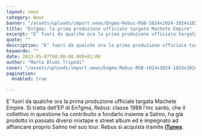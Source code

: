 ```yaml
---
layout: news
category: News
banner: "/assets/uploads/import.news/Engma-Rebus-RGB-1024x1024-1024x1024.jpg"
title: "En?gma: la prima produzione ufficiale targata Machete Empire"
excerpt: "E’ fuori da qualche ora la prima produzione ufficiale targata Machete Empire. Si tratta dell’EP di En?gma, Rebus: classe 1988 l’mc sardo, che il collettivo in questione ha contribuito a fondarlo insieme a Salmo, ha già prodotto in passato diversi mixtape e street album ed è impegnato ad affiancare proprio Salmo nel suo tour. Rebus [&hellip"
quote: ""
description: "E’ fuori da qualche ora la prima produzione ufficiale targata Machete Empire. Si tratta dell’EP di En?gma, Rebus: classe 1988 l’mc sardo, che il collettivo in questione ha contribuito a fondarlo insieme a Salmo, ha già prodotto in passato diversi mixtape e street album ed è impegnato ad affiancare proprio Salmo nel suo tour. Rebus [&hellip"
keywords: ""
date: 2013-05-07T00:00:00.000+01:00
author: "Marta Blumi Tripodi"
cover: "/assets/uploads/import.news/Engma-Rebus-RGB-1024x1024-1024x1024.jpg"
pagination:
  enabled: true

---
```


E’ fuori da qualche ora la prima produzione ufficiale targata Machete Empire. Si tratta dell’EP di En?gma, _Rebus_: classe 1988 l’mc sardo, che il collettivo in questione ha contribuito a fondarlo insieme a Salmo, ha già prodotto in passato diversi mixtape e street album ed è impegnato ad affiancare proprio Salmo nel suo tour. Rebus si acquista tramite [**iTunes**](https://itunes.apple.com/it/album/rebus/id643298526 "https://itunes.apple.com/it/album/rebus/id643298526").